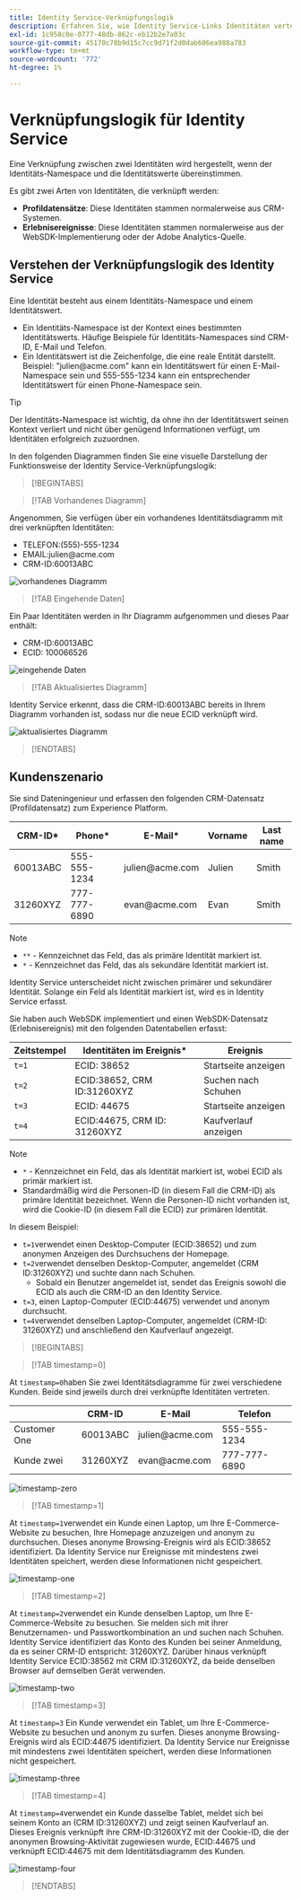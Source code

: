 ```yaml
---
title: Identity Service-Verknüpfungslogik
description: Erfahren Sie, wie Identity Service-Links Identitäten verteilen, um eine umfassende Ansicht eines Kunden zu erstellen.
exl-id: 1c958c0e-0777-48db-862c-eb12b2e7a03c
source-git-commit: 45170c78b9d15c7cc9d71f2d0dab606ea988a783
workflow-type: tm+mt
source-wordcount: '772'
ht-degree: 1%

---
```


# Verknüpfungslogik für Identity Service

Eine Verknüpfung zwischen zwei Identitäten wird hergestellt, wenn der Identitäts-Namespace und die Identitätswerte übereinstimmen.

Es gibt zwei Arten von Identitäten, die verknüpft werden:

* **Profildatensätze**: Diese Identitäten stammen normalerweise aus CRM-Systemen.
* **Erlebnisereignisse**: Diese Identitäten stammen normalerweise aus der WebSDK-Implementierung oder der Adobe Analytics-Quelle.

## Verstehen der Verknüpfungslogik des Identity Service

Eine Identität besteht aus einem Identitäts-Namespace und einem Identitätswert.

* Ein Identitäts-Namespace ist der Kontext eines bestimmten Identitätswerts. Häufige Beispiele für Identitäts-Namespaces sind CRM-ID, E-Mail und Telefon.
* Ein Identitätswert ist die Zeichenfolge, die eine reale Entität darstellt. Beispiel: &quot;julien<span>@acme.com&quot; kann ein Identitätswert für einen E-Mail-Namespace sein und 555-555-1234 kann ein entsprechender Identitätswert für einen Phone-Namespace sein.

>[!TIP]
>
>Der Identitäts-Namespace ist wichtig, da ohne ihn der Identitätswert seinen Kontext verliert und nicht über genügend Informationen verfügt, um Identitäten erfolgreich zuzuordnen.

In den folgenden Diagrammen finden Sie eine visuelle Darstellung der Funktionsweise der Identity Service-Verknüpfungslogik:

>[!BEGINTABS]

>[!TAB Vorhandenes Diagramm]

Angenommen, Sie verfügen über ein vorhandenes Identitätsdiagramm mit drei verknüpften Identitäten:

* TELEFON:(555)-555-1234
* EMAIL:julien<span>@acme.com
* CRM-ID:60013ABC

![vorhandenes Diagramm](../images/identity-settings/existing-graph.png)

>[!TAB Eingehende Daten]

Ein Paar Identitäten werden in Ihr Diagramm aufgenommen und dieses Paar enthält:

* CRM-ID:60013ABC
* ECID: 100066526

![eingehende Daten](../images/identity-settings/incoming-data.png)

>[!TAB Aktualisiertes Diagramm]

Identity Service erkennt, dass die CRM-ID:60013ABC bereits in Ihrem Diagramm vorhanden ist, sodass nur die neue ECID verknüpft wird.

![aktualisiertes Diagramm](../images/identity-settings/updated-graph.png)

>[!ENDTABS]

## Kundenszenario

Sie sind Dateningenieur und erfassen den folgenden CRM-Datensatz (Profildatensatz) zum Experience Platform.

| CRM-ID* | Phone* | E-Mail* | Vorname | Last name |
| --- | --- | --- | --- | --- |
| 60013ABC | 555-555-1234 | julien<span>@acme.com | Julien | Smith |
| 31260XYZ | 777-777-6890 | evan<span>@acme.com | Evan | Smith |

>[!NOTE]
>
>* `**` - Kennzeichnet das Feld, das als primäre Identität markiert ist.
>* `*` - Kennzeichnet das Feld, das als sekundäre Identität markiert ist.
>
>Identity Service unterscheidet nicht zwischen primärer und sekundärer Identität. Solange ein Feld als Identität markiert ist, wird es in Identity Service erfasst.

Sie haben auch WebSDK implementiert und einen WebSDK-Datensatz (Erlebnisereignis) mit den folgenden Datentabellen erfasst:

| Zeitstempel | Identitäten im Ereignis* | Ereignis |
| --- | --- | --- |
| `t=1` | ECID: 38652 | Startseite anzeigen |
| `t=2` | ECID:38652, CRM ID:31260XYZ | Suchen nach Schuhen |
| `t=3` | ECID: 44675 | Startseite anzeigen |
| `t=4` | ECID:44675, CRM ID: 31260XYZ | Kaufverlauf anzeigen |

>[!NOTE]
>
>* `*` - Kennzeichnet ein Feld, das als Identität markiert ist, wobei ECID als primär markiert ist.
>* Standardmäßig wird die Personen-ID (in diesem Fall die CRM-ID) als primäre Identität bezeichnet. Wenn die Personen-ID nicht vorhanden ist, wird die Cookie-ID (in diesem Fall die ECID) zur primären Identität.

In diesem Beispiel:

* `t=1`verwendet einen Desktop-Computer (ECID:38652) und zum anonymen Anzeigen des Durchsuchens der Homepage.
* `t=2`verwendet denselben Desktop-Computer, angemeldet (CRM ID:31260XYZ) und suchte dann nach Schuhen.
   * Sobald ein Benutzer angemeldet ist, sendet das Ereignis sowohl die ECID als auch die CRM-ID an den Identity Service.
* `t=3`, einen Laptop-Computer (ECID:44675) verwendet und anonym durchsucht.
* `t=4`verwendet denselben Laptop-Computer, angemeldet (CRM-ID: 31260XYZ) und anschließend den Kaufverlauf angezeigt.


>[!BEGINTABS]

>[!TAB timestamp=0]

At `timestamp=0`haben Sie zwei Identitätsdiagramme für zwei verschiedene Kunden. Beide sind jeweils durch drei verknüpfte Identitäten vertreten.

| | CRM-ID | E-Mail | Telefon |
| --- | --- | --- | --- |
| Customer One | 60013ABC | julien<span>@acme.com | 555-555-1234 |
| Kunde zwei | 31260XYZ | evan<span>@acme.com | 777-777-6890 |

![timestamp-zero](../images/identity-settings/timestamp-zero.png)

>[!TAB timestamp=1]

At `timestamp=1`verwendet ein Kunde einen Laptop, um Ihre E-Commerce-Website zu besuchen, Ihre Homepage anzuzeigen und anonym zu durchsuchen. Dieses anonyme Browsing-Ereignis wird als ECID:38652 identifiziert. Da Identity Service nur Ereignisse mit mindestens zwei Identitäten speichert, werden diese Informationen nicht gespeichert.

![timestamp-one](../images/identity-settings/timestamp-one.png)

>[!TAB timestamp=2]

At `timestamp=2`verwendet ein Kunde denselben Laptop, um Ihre E-Commerce-Website zu besuchen. Sie melden sich mit ihrer Benutzernamen- und Passwortkombination an und suchen nach Schuhen. Identity Service identifiziert das Konto des Kunden bei seiner Anmeldung, da es seiner CRM-ID entspricht: 31260XYZ. Darüber hinaus verknüpft Identity Service ECID:38562 mit CRM ID:31260XYZ, da beide denselben Browser auf demselben Gerät verwenden.

![timestamp-two](../images/identity-settings/timestamp-two.png)

>[!TAB timestamp=3]

At `timestamp=3` Ein Kunde verwendet ein Tablet, um Ihre E-Commerce-Website zu besuchen und anonym zu surfen. Dieses anonyme Browsing-Ereignis wird als ECID:44675 identifiziert. Da Identity Service nur Ereignisse mit mindestens zwei Identitäten speichert, werden diese Informationen nicht gespeichert.

![timestamp-three](../images/identity-settings/timestamp-three.png)

>[!TAB timestamp=4]

At `timestamp=4`verwendet ein Kunde dasselbe Tablet, meldet sich bei seinem Konto an (CRM ID:31260XYZ) und zeigt seinen Kaufverlauf an. Dieses Ereignis verknüpft ihre CRM-ID:31260XYZ mit der Cookie-ID, die der anonymen Browsing-Aktivität zugewiesen wurde, ECID:44675 und verknüpft ECID:44675 mit dem Identitätsdiagramm des Kunden.

![timestamp-four](../images/identity-settings/timestamp-four.png)

>[!ENDTABS]
